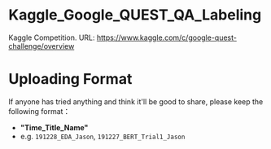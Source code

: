 # Kaggle_Google_QUEST_QA_Labeling
Kaggle Competition. URL: https://www.kaggle.com/c/google-quest-challenge/overview

# Uploading Format
If anyone has tried anything and think it'll be good to share, please keep the following format：
- __"Time_Title_Name"__
- e.g. `191228_EDA_Jason`, `191227_BERT_Trial1_Jason`
